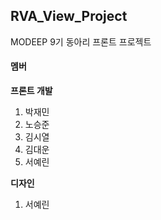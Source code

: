 ## RVA_View_Project

MODEEP 9기 동아리 프론트 프로젝트

#### 멤버

<b>프론트 개발</b>

1. 박재민
2. 노승준
3. 김시열
4. 김대운
5. 서예린

<b>디자인</b>

1. 서예린
